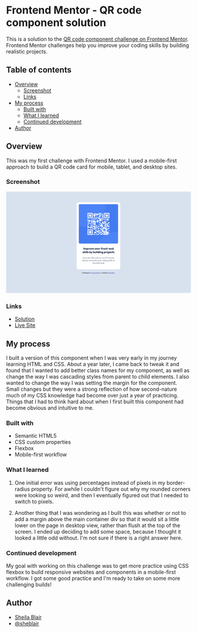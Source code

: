 # Frontend Mentor - QR code component solution

This is a solution to the [QR code component challenge on Frontend Mentor](https://www.frontendmentor.io/challenges/qr-code-component-iux_sIO_H). Frontend Mentor challenges help you improve your coding skills by building realistic projects.

## Table of contents

- [Overview](#overview)
  - [Screenshot](#screenshot)
  - [Links](#links)
- [My process](#my-process)
  - [Built with](#built-with)
  - [What I learned](#what-i-learned)
  - [Continued development](#continued-development)
- [Author](#author)

## Overview

This was my first challenge with Frontend Mentor. I used a mobile-first approach to build a QR code card for mobile, tablet, and desktop sites.

### Screenshot

![](./images/qr-code-component_frontend-mentor.png)

### Links

- [Solution](https://github.com/sheblair/qr-code-component-main)
- [Live Site](https://sheblair.github.io/qr-code-component/)

## My process

I built a version of this component when I was very early in my journey learning HTML and CSS. About a year later, I came back to tweak it and found that I wanted to add better class names for my component, as well as change the way I was cascading styles from parent to child elements. I also wanted to change the way I was setting the margin for the component. Small changes but they were a strong reflection of how second-nature much of my CSS knowledge had become over just a year of practicing. Things that I had to think hard about when I first built this component had become obvious and intuitive to me.

### Built with

- Semantic HTML5
- CSS custom properties
- Flexbox
- Mobile-first workflow

### What I learned

1. One initial error was using percentages instead of pixels in my border-radius property. For awhile I couldn't figure out why my rounded corners were looking so weird, and then I eventually figured out that I needed to switch to pixels.

2. Another thing that I was wondering as I built this was whether or not to add a margin above the main container div so that it would sit a little lower on the page in desktop view, rather than flush at the top of the screen. I ended up deciding to add some space, because I thought it looked a little odd without. I'm not sure if there is a right answer here.

### Continued development

My goal with working on this challenge was to get more practice using CSS flexbox to build responsive websites and components in a mobile-first workflow. I got some good practice and I'm ready to take on some more challenging builds!

## Author

- [Sheila Blair](https://www.linkedin.com/in/sheblair/)
- [@sheblair](https://www.frontendmentor.io/profile/sheblair)
